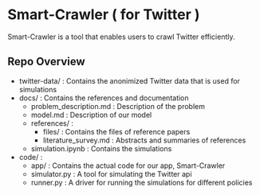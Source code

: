 # Smart-Crawler ( for Twitter )

Smart-Crawler is a tool that enables users to crawl Twitter efficiently.

## Repo Overview

* twitter-data/ : Contains the anonimized Twitter data that is used for simulations
* docs/ : Contains the references and documentation
    * problem_description.md : Description of the problem
    * model.md : Description of our model
    * references/ :
        * files/  : Contains the files of reference papers
        * literature_survey.md : Abstracts and summaries of references
    * simulation.ipynb : Contains the simulations
* code/ :
    * app/ : Contains the actual code for our app, Smart-Crawler
    * simulator.py : A tool for simulating the Twitter api
    * runner.py : A driver for running the simulations for different policies